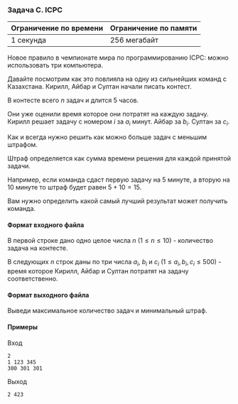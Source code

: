 ### Задача C. ICPC

| Ограничение по времени | Ограничение по памяти |
| :--------------------- | :-------------------- |
| 1 секунда              | 256 мегабайт          |

Новое правило в чемпионате мира по программированию ICPC: можно использовать три компьютера.

Давайте посмотрим как это повлияла на одну из сильнейших команд с Казахстана. Кирилл, Айбар и Султан начали писать контест.

В контесте всего $n$ задач и длится 5 часов.

Они уже оценили время которое они потратят на каждую задачу. Кирилл решает задачу с номером $i$ за $a_i$ минут. Айбар за $b_i$. Султан за $c_i$.

Как и всегда нужно решить как можно больше задач с меньшим штрафом.

Штраф определяется как сумма времени решения для каждой принятой задачи.

Например, если команда сдаст первую задачу на $5$ минуте, а вторую на $10$ минуте то штраф будет равен $5 + 10 = 15$.

Вам нужно определить какой самый лучший результат может получить команда.

#### Формат входного файла

В первой строке дано одно целое числа $n$ ($1 \le n \le 10$) - количество задача на контесте.

В следующих $n$ строк даны по три числа $a_i$, $b_i$ и $c_i$ $(1 \le a_i, b_i, c_i \le 500)$ - время которое Кирилл, Айбар и Султан потратят на задачу соответственно.

#### Формат выходного файла

Выведи максимальное количество задач и минимальный штраф.

#### Примеры

Вход

```
2
1 123 345
300 301 301
```

Выход

```
2 423
```
